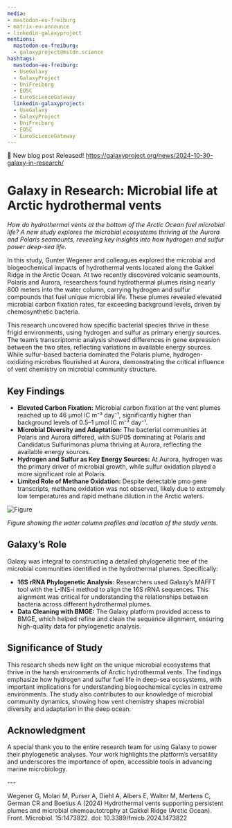 ```yaml
---
media:
- mastodon-eu-freiburg
- matrix-eu-announce
- linkedin-galaxyproject
mentions:
  mastodon-eu-freiburg:
  - galaxyproject@mstdn.science
hashtags:
  mastodon-eu-freiburg:
  - UseGalaxy
  - GalaxyProject
  - UniFreiburg
  - EOSC
  - EuroScienceGateway
  linkedin-galaxyproject:
  - UseGalaxy
  - GalaxyProject
  - UniFreiburg
  - EOSC
  - EuroScienceGateway
---
```

📝 New blog post Released!
https://galaxyproject.org/news/2024-10-30-galaxy-in-research/

**Galaxy in Research: Microbial life at Arctic hydrothermal vents**
===================================================================

*How do hydrothermal vents at the bottom of the Arctic Ocean fuel microbial life? A new study explores the microbial ecosystems thriving at the Aurora and Polaris seamounts, revealing key insights into how hydrogen and sulfur power deep\-sea life.*

In this study, Gunter Wegener and colleagues explored the microbial and biogeochemical impacts of hydrothermal vents located along the Gakkel Ridge in the Arctic Ocean. At two recently discovered volcanic seamounts, Polaris and Aurora, researchers found hydrothermal plumes rising nearly 800 meters into the water column, carrying hydrogen and sulfur compounds that fuel unique microbial life. These plumes revealed elevated microbial carbon fixation rates, far exceeding background levels, driven by chemosynthetic bacteria.

This research uncovered how specific bacterial species thrive in these frigid environments, using hydrogen and sulfur as primary energy sources. The team’s transcriptomic analysis showed differences in gene expression between the two sites, reflecting variations in available energy sources. While sulfur\-based bacteria dominated the Polaris plume, hydrogen\-oxidizing microbes flourished at Aurora, demonstrating the critical influence of vent chemistry on microbial community structure.

**Key Findings**
----------------

* **Elevated Carbon Fixation:** Microbial carbon fixation at the vent plumes reached up to 46 μmol IC m⁻³ day⁻¹, significantly higher than background levels of 0\.5–1 μmol IC m⁻³ day⁻¹.
* **Microbial Diversity and Adaptation:** The bacterial communities at Polaris and Aurora differed, with SUP05 dominating at Polaris and Candidatus Sulfurimonas pluma thriving at Aurora, reflecting the available energy sources.
* **Hydrogen and Sulfur as Key Energy Sources:** At Aurora, hydrogen was the primary driver of microbial growth, while sulfur oxidation played a more significant role at Polaris.
* **Limited Role of Methane Oxidation:** Despite detectable pmo gene transcripts, methane oxidation was not observed, likely due to extremely low temperatures and rapid methane dilution in the Arctic waters.

![Figure](https://galaxyproject.org/news/2024-10-30-galaxy-in-research/Wegener2024.jpg)  

*Figure showing the water column profiles and location of the study vents.*

**Galaxy’s Role**
-----------------

Galaxy was integral to constructing a detailed phylogenetic tree of the microbial communities identified in the hydrothermal plumes. Specifically:

* **16S rRNA Phylogenetic Analysis:** Researchers used Galaxy’s MAFFT tool with the L\-INS\-i method to align the 16S rRNA sequences. This alignment was critical for understanding the relationships between bacteria across different hydrothermal plumes.
* **Data Cleaning with BMGE:** The Galaxy platform provided access to BMGE, which helped refine and clean the sequence alignment, ensuring high\-quality data for phylogenetic analysis.

**Significance of Study**
-------------------------

This research sheds new light on the unique microbial ecosystems that thrive in the harsh environments of Arctic hydrothermal vents. The findings emphasize how hydrogen and sulfur fuel life in deep\-sea ecosystems, with important implications for understanding biogeochemical cycles in extreme environments. The study also contributes to our knowledge of microbial community dynamics, showing how vent chemistry shapes microbial diversity and adaptation in the deep ocean.

**Acknowledgment**
------------------

A special thank you to the entire research team for using Galaxy to power their phylogenetic analyses. Your work highlights the platform’s versatility and underscores the importance of open, accessible tools in advancing marine microbiology.

\-\-\-  

Wegener G, Molari M, Purser A, Diehl A, Albers E, Walter M, Mertens C, German CR and Boetius A (2024\) Hydrothermal vents supporting persistent plumes and microbial chemoautotrophy at Gakkel Ridge (Arctic Ocean). Front. Microbiol. 15:1473822\. doi: 10\.3389/fmicb.2024\.1473822